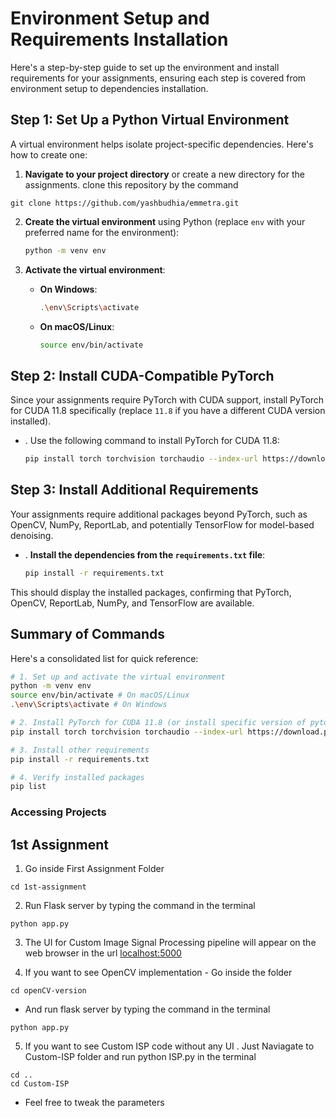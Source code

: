 # Environment Setup and Requirements Installation

Here's a step-by-step guide to set up the environment and install requirements for your assignments, ensuring each step is covered from environment setup to dependencies installation.

## Step 1: Set Up a Python Virtual Environment

A virtual environment helps isolate project-specific dependencies. Here's how to create one:

1. **Navigate to your project directory** or create a new directory for the assignments. clone this repository by the command

```
git clone https://github.com/yashbudhia/emmetra.git
```

2. **Create the virtual environment** using Python (replace `env` with your preferred name for the environment):

   ```bash
   python -m venv env
   ```

3. **Activate the virtual environment**:

   - **On Windows**:

     ```bash
     .\env\Scripts\activate
     ```

   - **On macOS/Linux**:

     ```bash
     source env/bin/activate
     ```

## Step 2: Install CUDA-Compatible PyTorch

Since your assignments require PyTorch with CUDA support, install PyTorch for CUDA 11.8 specifically (replace `11.8` if you have a different CUDA version installed).

- . Use the following command to install PyTorch for CUDA 11.8:

  ```bash
  pip install torch torchvision torchaudio --index-url https://download.pytorch.org/whl/cu118
  ```

## Step 3: Install Additional Requirements

Your assignments require additional packages beyond PyTorch, such as OpenCV, NumPy, ReportLab, and potentially TensorFlow for model-based denoising.

- . **Install the dependencies from the `requirements.txt` file**:

  ```bash
  pip install -r requirements.txt
  ```

This should display the installed packages, confirming that PyTorch, OpenCV, ReportLab, NumPy, and TensorFlow are available.

## Summary of Commands

Here's a consolidated list for quick reference:

```bash
# 1. Set up and activate the virtual environment
python -m venv env
source env/bin/activate # On macOS/Linux
.\env\Scripts\activate # On Windows

# 2. Install PyTorch for CUDA 11.8 (or install specific version of pytorch for your version of cuda)
pip install torch torchvision torchaudio --index-url https://download.pytorch.org/whl/cu118

# 3. Install other requirements
pip install -r requirements.txt

# 4. Verify installed packages
pip list
```

### Accessing Projects

## 1st Assignment

1. Go inside First Assignment Folder

```
cd 1st-assignment

```

2. Run Flask server by typing the command in the terminal

```
python app.py
```

3. The UI for Custom Image Signal Processing pipeline will appear on the web browser in the url [localhost:5000](http://127.0.0.1:5000)

4. If you want to see OpenCV implementation - Go inside the folder

```
cd openCV-version
```

- And run flask server by typing the command in the terminal

```
python app.py
```

5. If you want to see Custom ISP code without any UI . Just Naviagate to Custom-ISP folder and run python ISP.py in the terminal

```
cd ..
cd Custom-ISP
```

- Feel free to tweak the parameters
